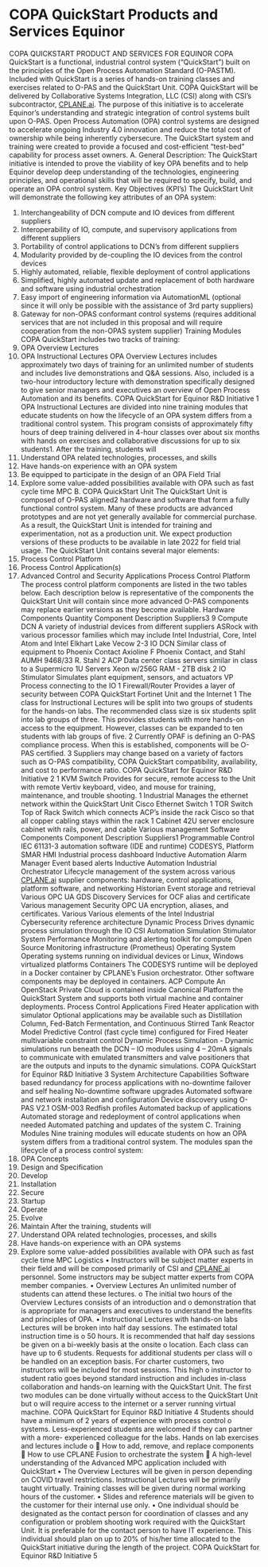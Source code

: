 # COPA QuickStart Products and Services Equinor

COPA QUICKSTART PRODUCT AND SERVICES
FOR EQUINOR
COPA QuickStart is a functional, industrial control system (“QuickStart”) built on the principles
of the Open Process Automation Standard (O-PASTM). Included with QuickStart is a series of
hands-on training classes and exercises related to O-PAS and the QuickStart Unit. COPA
QuickStart will be delivered by Collaborative Systems Integration, LLC (CSI) along with CSI’s
subcontractor, [CPLANE.ai](http://cplane.ai/). The purpose of this initiative is to accelerate Equinor’s
understanding and strategic integration of control systems built upon O-PAS. Open Process
Automation (OPA) control systems are designed to accelerate ongoing Industry 4.0 innovation
and reduce the total cost of ownership while being inherently cybersecure. The QuickStart
system and training were created to provide a focused and cost-efficient “test-bed” capability for
process asset owners.
A. General Description:
The QuickStart initiative is intended to prove the viability of key OPA benefits and to help
Equinor develop deep understanding of the technologies, engineering principles, and operational
skills that will be required to specify, build, and operate an OPA control system.
Key Objectives (KPI’s)
The QuickStart Unit will demonstrate the following key attributes of an OPA system:

1. Interchangeability of DCN compute and IO devices from different suppliers
2. Interoperability of IO, compute, and supervisory applications from different suppliers
3. Portability of control applications to DCN’s from different suppliers
4. Modularity provided by de-coupling the IO devices from the control devices
5. Highly automated, reliable, flexible deployment of control applications
6. Simplified, highly automated update and replacement of both hardware and software
using industrial orchestration
7. Easy import of engineering information via AutomationML (optional since it will
only be possible with the assistance of 3rd party suppliers)
8. Gateway for non-OPAS conformant control systems (requires additional services that are
not included in this proposal and will require cooperation from the non-OPAS system
supplier)
Training Modules
COPA QuickStart includes two tracks of training:
9. OPA Overview Lectures
10. OPA Instructional Lectures
OPA Overview Lectures includes approximately two days of training for an unlimited number of
students and includes live demonstrations and Q&A sessions. Also, included is a two-hour
introductory lecture with demonstration specifically designed to give senior managers and
executives an overview of Open Process Automation and its benefits.
COPA QuickStart for Equinor R&D Initiative 1
OPA Instructional Lectures are divided into nine training modules that educate students on how
the lifecycle of an OPA system differs from a traditional control system. This program consists of
approximately fifty hours of deep training delivered in 4-hour classes over about six months with
hands on exercises and collaborative discussions for up to six students1. After the training,
students will
11. Understand OPA related technologies, processes, and skills
12. Have hands-on experience with an OPA system
13. Be equipped to participate in the design of an OPA Field Trial
14. Explore some value-added possibilities available with OPA such as fast cycle time MPC
B. COPA QuickStart Unit
The QuickStart Unit is composed of O-PAS aligned2 hardware and software that form a fully
functional control system. Many of these products are advanced prototypes and are not yet
generally available for commercial purchase. As a result, the QuickStart Unit is intended for
training and experimentation, not as a production unit. We expect production versions of these
products to be available in late 2022 for field trial usage.
The QuickStart Unit contains several major elements:
15. Process Control Platform
16. Process Control Application(s)
17. Advanced Control and Security Applications
Process Control Platform
The process control platform components are listed in the two tables below. Each description
below is representative of the components the QuickStart Unit will contain since more advanced
O-PAS components may replace earlier versions as they become available.
Hardware Components
Quantity Component Description Suppliers3
9 Compute DCN A variety of industrial devices from different suppliers ASRock
with various processor families which may include Intel Industrial,
Core, Intel Atom and Intel Elkhart Lake Vecow
2-3 IO DCN Similar class of equipment to Phoenix Contact Axioline F Phoenix Contact,
and Stahl AUMH 9468/33 R. Stahl
2 ACP Data center class servers similar in class to a Supermicro
1U Servers Xeon w/256G RAM - 2TB disk
2 IO Stimulator Simulates plant equipment, sensors, and actuators VP Process
connecting to the IO
1 Firewall/Router Provides a layer of security between COPA QuickStart Fortinet
Unit and the Internet
1 The class for Instructional Lectures will be split into two groups of students for the hands-on labs. The
recommended class size is six students split into lab groups of three. This provides students with more
hands-on access to the equipment. However, classes can be expanded to ten students with lab groups of
five.
2 Currently OPAF is defining an O-PAS compliance process. When this is established, components will be
O-PAS certified.
3 Suppliers may change based on a variety of factors such as O-PAS compatibility, COPA QuickStart
compatibility, availability, and cost to performance ratio.
COPA QuickStart for Equinor R&D Initiative 2
1 KVM Switch Provides for secure, remote access to the Unit with remote Vertiv
keyboard, video, and mouse for training, maintenance, and
trouble shooting.
1 Industrial Manages the ethernet network within the QuickStart Unit Cisco
Ethernet Switch
1 TOR Switch Top of Rack Switch which connects ACP’s inside the rack Cisco
so that all copper cabling stays within the rack
1 Cabinet 42U server enclosure cabinet with rails, power, and cable Various
management
Software Components
Component Description Suppliers1
Programmable Control IEC 61131-3 automation software (IDE and runtime) CODESYS,
Platform SMAR
HMI Industrial process dashboard Inductive Automation
Alarm Manager Event based alerts Inductive Automation
Industrial Orchestrator Lifecycle management of the system across various [CPLANE.ai](http://cplane.ai/)
supplier components: hardware, control applications,
platform software, and networking
Historian Event storage and retrieval Various
OPC UA GDS Discovery Services for OCF alias and certificate Various
management
Security OPC UA encryption, aliases, and certificates. Various Various
elements of the Intel Industrial Cybersecurity reference
architecture
Dynamic Process Drives dynamic process simulation through the IO CSI Automation
Simulation Stimulator
System Performance Monitoring and alerting toolkit for compute Open Source
Monitoring infrastructure (Prometheus)
Operating System Operating systems running on individual devices or Linux, Windows
virtualized platforms
Containers The CODESYS runtime will be deployed in a Docker
container by CPLANE’s Fusion orchestrator.
Other software components may be deployed in
containers.
ACP Compute An OpenStack Private Cloud is contained inside Canonical
Platform the QuickStart System and supports both virtual
machine and container deployments.
Process Control Applications
Fired Heater application with simulator
Optional applications may be available such as Distillation Column, Fed-Batch Fermentation, and
Continuous Stirred Tank Reactor
Model Predictive Control (fast cycle time) configured for Fired Heater multivariable constraint control
Dynamic Process Simulation - Dynamic simulations run beneath the DCN – IO modules using 4 – 20mA
signals to communicate with emulated transmitters and valve positioners that are the outputs and inputs to the
dynamic simulations.
COPA QuickStart for Equinor R&D Initiative 3
System Architecture Capabilities
Software based redundancy for process applications with no-downtime failover and self healing
No-downtime software upgrades
Automated software and network installation and configuration
Device discovery using O-PAS V2.1 OSM-003 Redfish profiles
Automated backup of applications
Automated storage and redeployment of control applications when needed
Automated patching and updates of the system
C. Training Modules
Nine training modules will educate students on how an OPA system differs from a traditional
control system. The modules span the lifecycle of a process control system:
18. OPA Concepts
19. Design and Specification
20. Develop
21. Installation
22. Secure
23. Startup
24. Operate
25. Evolve
26. Maintain
After the training, students will
27. Understand OPA related technologies, processes, and skills
28. Have hands-on experience with an OPA systems
29. Explore some value-added possibilities available with OPA such as fast cycle time MPC
Logistics
• Instructors will be subject matter experts in their field and will be composed primarily of
CSI and [CPLANE.ai](http://cplane.ai/) personnel. Some instructors may be subject matter experts from
COPA member companies.
• Overview Lectures
An unlimited number of students can attend these lectures.
o
The initial two hours of the Overview Lectures consists of an introduction and
o
demonstration that is appropriate for managers and executives to understand the
benefits and principles of OPA.
• Instructional Lectures with hands-on labs
Lectures will be broken into half day sessions. The estimated total instruction time is
o
50 hours.
It is recommended that half day sessions be given on a bi-weekly basis at the onsite
o
location.
Each class can have up to 6 students. Requests for additional students per class will
o
be handled on an exception basis.
For charter customers, two instructors will be included for most sessions. This high
o
instructor to student ratio goes beyond standard instruction and includes in-class
collaboration and hands-on learning with the QuickStart Unit.
The first two modules can be done virtually without access to the QuickStart Unit but
o
will require access to the internet or a server running virtual machine.
COPA QuickStart for Equinor R&D Initiative 4
Students should have a minimum of 2 years of experience with process control
o
systems. Less-experienced students are welcomed if they can partner with a more-
experienced colleague for the labs.
Hands on lab exercises and lectures include
o
 How to add, remove, and replace components
 How to use CPLANE Fusion to orchestrate the system
 A high-level understanding of the Advanced MPC application included with
QuickStart
• The Overview Lectures will be given in person depending on COVID travel restrictions.
Instructional Lectures will be primarily taught virtually. Training classes will be given
during normal working hours of the customer.
• Slides and reference materials will be given to the customer for their internal use only.
• One individual should be designated as the contact person for coordination of classes and
any configuration or problem shooting work required with the QuickStart Unit. It is
preferable for the contact person to have IT experience. This individual should plan on
up to 20% of his/her time allocated to the QuickStart initiative during the length of the
project.
COPA QuickStart for Equinor R&D Initiative 5